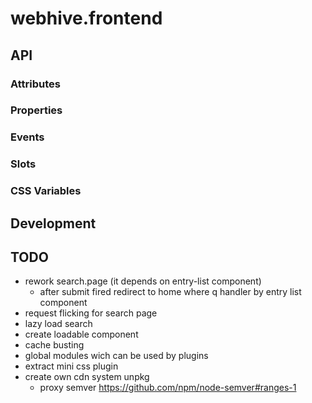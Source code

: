 # webhive.frontend

## API

### Attributes

### Properties

### Events

### Slots

### CSS Variables

## Development


## TODO
* rework search.page (it depends on entry-list component)
  - after submit fired redirect to home where q handler by entry list component
* request flicking for search page
* lazy load search
* create loadable component
* cache busting
* global modules wich can be used by plugins
* extract mini css plugin
* create own cdn system unpkg
  - proxy semver https://github.com/npm/node-semver#ranges-1 
